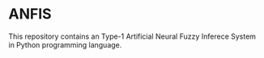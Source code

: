 # ANFIS
This repository contains an Type-1 Artificial Neural Fuzzy Inferece System in Python programming language.
